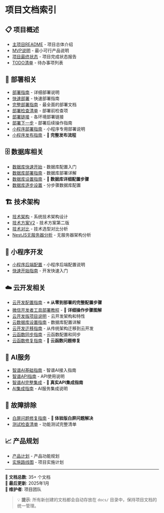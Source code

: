# 项目文档索引

## 📋 项目概述
- [主项目README](../README.md) - 项目总体介绍
- [MVP说明](MVP-README.md) - 最小可行产品说明
- [项目最终状态](PROJECT_STATUS_FINAL.md) - 项目完成状态报告
- [TODO清单](TODO.md) - 待办事项列表

## 🚀 部署相关
- [部署指南](deployment-guide.md) - 详细部署说明
- [快速部署](deployment-quick-start.md) - 快速部署指南
- [完整部署指南](deployment-complete-guide.md) - 最全面的部署文档
- [部署检查清单](DEPLOYMENT_CHECKLIST.md) - 部署前检查项
- [部署链接](DEPLOYMENT_LINKS.md) - 各环境部署链接
- [部署下一步](DEPLOYMENT_NEXT_STEPS.md) - 部署后续操作指南
- [小程序部署指南](miniprogram-deployment-guide.md) - 小程序专用部署说明
- [小程序发布指南](miniprogram-release-guide.md) - **📱 完整发布流程**

## 🗄️ 数据库相关
- [数据库快速开始](database-quick-start.md) - 数据库配置入门
- [数据库部署指南](database-deployment-guide.md) - 数据库部署详解
- [数据库设置指南](DATABASE_SETUP_GUIDE.md) - **🔧 数据库详细配置步骤**
- [数据库逐步设置](database-setup-step-by-step.md) - 分步骤数据库配置

## 🏗️ 技术架构
- [技术架构](tech-architecture.md) - 系统技术架构设计
- [技术方案V2](tech-solution-v2.md) - 技术方案第二版
- [技术对比](tech-comparison.md) - 技术选型对比分析
- [NestJS无服务器分析](nestjs-serverless-analysis.md) - 无服务器架构分析

## 📱 小程序开发
- [小程序后端配置](miniprogram-backend-config.md) - 小程序后端配置说明
- [快速开始指南](quick-start-guide.md) - 开发快速入门

## ☁️ 云开发相关
- [云开发配置指南](cloud-development-setup-guide.md) - **⭐ 从零到部署的完整配置步骤**
- [微信开发者工具部署教程](wechat-devtools-deployment-tutorial.md) - **🔧 详细操作步骤图解**
- [云开发版项目说明](cloud-development-readme.md) - 云开发架构和特性
- [云数据库设置指南](cloud-database-setup.md) - 数据库配置详解
- [云开发迁移指南](cloud-migration-guide.md) - 从传统架构迁移到云开发
- [云函数同步指南](cloud-function-sync-guide.md) - 云函数配置和同步
- [云函数修复指南](CLOUD_FUNCTION_FIX_GUIDE.md) - **🚨 云函数问题修复**

## 🤖 AI服务
- [智谱AI基础指南](zhipu-ai-primary-guide.md) - 智谱AI接入指南
- [智谱API指南](zhipu-api-guide.md) - API使用说明
- [智谱AI完整集成](zhipu-ai-integration-complete.md) - **🎯 真实API集成指南**
- [AI集成指南](ai-integration-guide.md) - AI服务集成说明

## 🔧 故障排除
- [白屏问题修复指南](white-screen-fix-guide.md) - **🚨 体验版白屏问题解决**
- [测试检查清单](testing-checklist.md) - 功能测试完整清单

## 📈 产品规划
- [产品计划](product-plan.md) - 产品功能规划
- [实施路线图](implementation-roadmap.md) - 项目实施计划

---

**📂 文档总数**: 35+ 个文档  
**📅 最后更新**: 2025年1月  
**👥 维护者**: 项目团队

> 💡 **提示**: 所有新创建的文档都会自动存放在 `docs/` 目录中，保持项目文档的统一管理。 